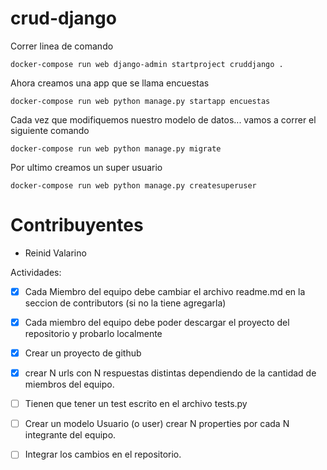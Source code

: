 # crud-django

Correr linea de comando

`docker-compose run web django-admin startproject cruddjango .`


Ahora creamos una app que se llama encuestas

`docker-compose run web python manage.py startapp encuestas`


Cada vez que modifiquemos nuestro modelo de datos... vamos a correr el siguiente comando

`docker-compose run web python manage.py migrate`

Por ultimo creamos un super usuario

`docker-compose run web python manage.py createsuperuser`

# Contribuyentes

- Reinid Valarino

Actividades:

- [x] Cada Miembro del equipo debe cambiar el archivo readme.md en la seccion de contributors (si no la tiene agregarla)

- [x] Cada miembro del equipo debe poder descargar el proyecto del repositorio y probarlo localmente

- [x] Crear un proyecto de github

- [x] crear N urls con N respuestas distintas dependiendo de la cantidad de miembros del equipo.

- [ ] Tienen que tener un test escrito en el archivo tests.py

- [ ] Crear un modelo Usuario (o user) crear N properties por cada N integrante del equipo.

- [ ] Integrar los cambios en el repositorio.
